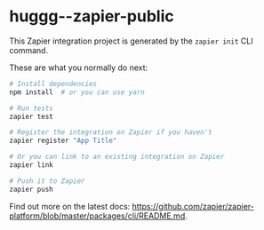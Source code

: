 # huggg--zapier-public

This Zapier integration project is generated by the `zapier init` CLI command.

These are what you normally do next:

```bash
# Install dependencies
npm install  # or you can use yarn

# Run tests
zapier test

# Register the integration on Zapier if you haven't
zapier register "App Title"

# Or you can link to an existing integration on Zapier
zapier link

# Push it to Zapier
zapier push
```

Find out more on the latest docs: https://github.com/zapier/zapier-platform/blob/master/packages/cli/README.md.
